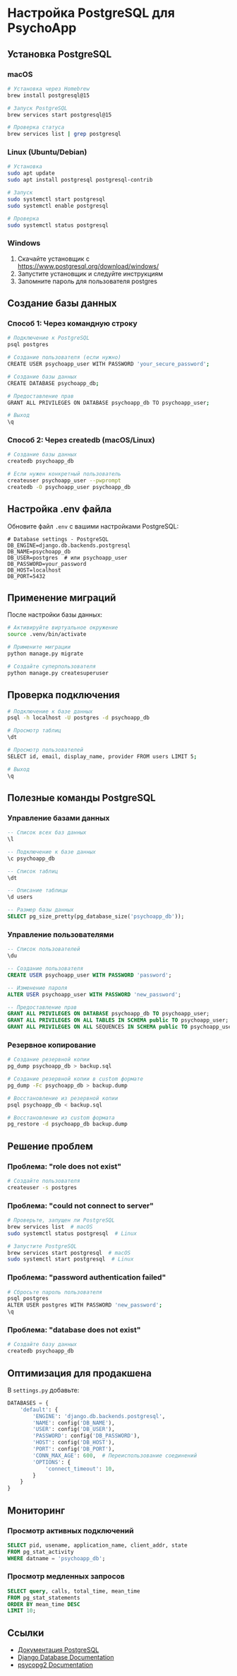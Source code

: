 # Настройка PostgreSQL для PsychoApp

## Установка PostgreSQL

### macOS
```bash
# Установка через Homebrew
brew install postgresql@15

# Запуск PostgreSQL
brew services start postgresql@15

# Проверка статуса
brew services list | grep postgresql
```

### Linux (Ubuntu/Debian)
```bash
# Установка
sudo apt update
sudo apt install postgresql postgresql-contrib

# Запуск
sudo systemctl start postgresql
sudo systemctl enable postgresql

# Проверка
sudo systemctl status postgresql
```

### Windows
1. Скачайте установщик с https://www.postgresql.org/download/windows/
2. Запустите установщик и следуйте инструкциям
3. Запомните пароль для пользователя postgres

## Создание базы данных

### Способ 1: Через командную строку

```bash
# Подключение к PostgreSQL
psql postgres

# Создание пользователя (если нужно)
CREATE USER psychoapp_user WITH PASSWORD 'your_secure_password';

# Создание базы данных
CREATE DATABASE psychoapp_db;

# Предоставление прав
GRANT ALL PRIVILEGES ON DATABASE psychoapp_db TO psychoapp_user;

# Выход
\q
```

### Способ 2: Через createdb (macOS/Linux)

```bash
# Создание базы данных
createdb psychoapp_db

# Если нужен конкретный пользователь
createuser psychoapp_user --pwprompt
createdb -O psychoapp_user psychoapp_db
```

## Настройка .env файла

Обновите файл `.env` с вашими настройками PostgreSQL:

```env
# Database settings - PostgreSQL
DB_ENGINE=django.db.backends.postgresql
DB_NAME=psychoapp_db
DB_USER=postgres  # или psychoapp_user
DB_PASSWORD=your_password
DB_HOST=localhost
DB_PORT=5432
```

## Применение миграций

После настройки базы данных:

```bash
# Активируйте виртуальное окружение
source .venv/bin/activate

# Примените миграции
python manage.py migrate

# Создайте суперпользователя
python manage.py createsuperuser
```

## Проверка подключения

```bash
# Подключение к базе данных
psql -h localhost -U postgres -d psychoapp_db

# Просмотр таблиц
\dt

# Просмотр пользователей
SELECT id, email, display_name, provider FROM users LIMIT 5;

# Выход
\q
```

## Полезные команды PostgreSQL

### Управление базами данных
```sql
-- Список всех баз данных
\l

-- Подключение к базе данных
\c psychoapp_db

-- Список таблиц
\dt

-- Описание таблицы
\d users

-- Размер базы данных
SELECT pg_size_pretty(pg_database_size('psychoapp_db'));
```

### Управление пользователями
```sql
-- Список пользователей
\du

-- Создание пользователя
CREATE USER psychoapp_user WITH PASSWORD 'password';

-- Изменение пароля
ALTER USER psychoapp_user WITH PASSWORD 'new_password';

-- Предоставление прав
GRANT ALL PRIVILEGES ON DATABASE psychoapp_db TO psychoapp_user;
GRANT ALL PRIVILEGES ON ALL TABLES IN SCHEMA public TO psychoapp_user;
GRANT ALL PRIVILEGES ON ALL SEQUENCES IN SCHEMA public TO psychoapp_user;
```

### Резервное копирование

```bash
# Создание резервной копии
pg_dump psychoapp_db > backup.sql

# Создание резервной копии в custom формате
pg_dump -Fc psychoapp_db > backup.dump

# Восстановление из резервной копии
psql psychoapp_db < backup.sql

# Восстановление из custom формата
pg_restore -d psychoapp_db backup.dump
```

## Решение проблем

### Проблема: "role does not exist"
```bash
# Создайте пользователя
createuser -s postgres
```

### Проблема: "could not connect to server"
```bash
# Проверьте, запущен ли PostgreSQL
brew services list  # macOS
sudo systemctl status postgresql  # Linux

# Запустите PostgreSQL
brew services start postgresql  # macOS
sudo systemctl start postgresql  # Linux
```

### Проблема: "password authentication failed"
```bash
# Сбросьте пароль пользователя
psql postgres
ALTER USER postgres WITH PASSWORD 'new_password';
\q
```

### Проблема: "database does not exist"
```bash
# Создайте базу данных
createdb psychoapp_db
```

## Оптимизация для продакшена

В `settings.py` добавьте:

```python
DATABASES = {
    'default': {
        'ENGINE': 'django.db.backends.postgresql',
        'NAME': config('DB_NAME'),
        'USER': config('DB_USER'),
        'PASSWORD': config('DB_PASSWORD'),
        'HOST': config('DB_HOST'),
        'PORT': config('DB_PORT'),
        'CONN_MAX_AGE': 600,  # Переиспользование соединений
        'OPTIONS': {
            'connect_timeout': 10,
        }
    }
}
```

## Мониторинг

### Просмотр активных подключений
```sql
SELECT pid, usename, application_name, client_addr, state 
FROM pg_stat_activity 
WHERE datname = 'psychoapp_db';
```

### Просмотр медленных запросов
```sql
SELECT query, calls, total_time, mean_time
FROM pg_stat_statements
ORDER BY mean_time DESC
LIMIT 10;
```

## Ссылки

- [Документация PostgreSQL](https://www.postgresql.org/docs/)
- [Django Database Documentation](https://docs.djangoproject.com/en/5.0/ref/databases/#postgresql-notes)
- [psycopg2 Documentation](https://www.psycopg.org/docs/)
